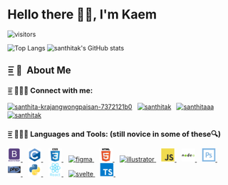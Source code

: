 # Hello there 👋🏻, I'm Kaem

![visitors](https://visitor-badge.laobi.icu/badge?page_id=santhitak)

![Top Langs](https://github-readme-stats.vercel.app/api/top-langs/?username=santhitak&theme=tokyonight&layout=compact)
![santhitak's GitHub stats](https://github-readme-stats.vercel.app/api?username=santhitak&show_icons=true&theme=tokyonight)

## =͟͟͞͞ 🦊 &nbsp;About Me


<h3 align="left"> =͟͟͞͞ 👨🏻‍💻 Connect with me:</h3>
<p align="left">
    <a href="https://linkedin.com/in/santhita-krajangwongpaisan-7372121b0" target="blank" >
        <img align="center" src="https://raw.githubusercontent.com/rahuldkjain/github-profile-readme-generator/master/src/images/icons/Social/linked-in-alt.svg" alt="santhita-krajangwongpaisan-7372121b0" height="30" width="30" /></a>&nbsp;&nbsp;
    <a href="https://fb.com/santhitak" target="blank" >
        <img align="center" src="https://raw.githubusercontent.com/rahuldkjain/github-profile-readme-generator/master/src/images/icons/Social/facebook.svg" alt="santhitak" height="30" width="30" /></a>&nbsp;&nbsp;
    <a href="https://instagram.com/santhitaaa" target="blank" >
        <img align="center" src="https://raw.githubusercontent.com/rahuldkjain/github-profile-readme-generator/master/src/images/icons/Social/instagram.svg" alt="santhitaaa" height="30" width="30" /></a>&nbsp;
    <a href="https://www.behance.net/santhitak" target="blank" >
        <img align="center" src="https://raw.githubusercontent.com/rahuldkjain/github-profile-readme-generator/master/src/images/icons/Social/behance.svg" alt="santhitak" height="30" width="30" /></a>&nbsp;
</p>

<h3 align="left"> =͟͟͞͞ 👨🏻‍🔧 Languages and Tools:&nbsp;(still novice in some of these🔍)</h3>
<p align="left">
    <a href="https://getbootstrap.com" target="_blank">
        <img src="https://raw.githubusercontent.com/devicons/devicon/master/icons/bootstrap/bootstrap-plain-wordmark.svg" alt="bootstrap" width="30" height="30"/>
    </a>&nbsp;&nbsp;
    <a href="https://www.cprogramming.com/" target="_blank">
        <img src="https://raw.githubusercontent.com/devicons/devicon/master/icons/c/c-original.svg" alt="c" width="30" height="30"/>
    </a>&nbsp;&nbsp;
    <a href="https://www.w3schools.com/css/" target="_blank">
        <img src="https://raw.githubusercontent.com/devicons/devicon/master/icons/css3/css3-original-wordmark.svg" alt="css3" width="30" height="30"/>
    </a>&nbsp;&nbsp;
    <a href="https://www.figma.com/" target="_blank">
        <img src="https://www.vectorlogo.zone/logos/figma/figma-icon.svg" alt="figma" width="30" height="30"/>
    </a>&nbsp;&nbsp;
    <a href="https://www.w3.org/html/" target="_blank">
        <img src="https://raw.githubusercontent.com/devicons/devicon/master/icons/html5/html5-original-wordmark.svg" alt="html5" width="30" height="30"/>
    </a>&nbsp;&nbsp;
    <a href="https://www.adobe.com/in/products/illustrator.html" target="_blank">
        <img src="https://www.vectorlogo.zone/logos/adobe_illustrator/adobe_illustrator-icon.svg" alt="illustrator" width="30" height="30"/>
    </a>&nbsp;&nbsp;
    <a href="https://developer.mozilla.org/en-US/docs/Web/JavaScript" target="_blank">
        <img src="https://raw.githubusercontent.com/devicons/devicon/master/icons/javascript/javascript-original.svg" alt="javascript" width="30" height="30"/>
    </a>&nbsp;&nbsp;
    <a href="https://nodejs.org" target="_blank">
        <img src="https://raw.githubusercontent.com/devicons/devicon/master/icons/nodejs/nodejs-original-wordmark.svg" alt="nodejs" width="30" height="30"/>
    </a>&nbsp;&nbsp;
    <a href="https://www.photoshop.com/en" target="_blank">
        <img src="https://raw.githubusercontent.com/devicons/devicon/master/icons/photoshop/photoshop-line.svg" alt="photoshop" width="30" height="30"/>
    </a>&nbsp;&nbsp;
    <a href="https://www.php.net" target="_blank">
        <img src="https://raw.githubusercontent.com/devicons/devicon/master/icons/php/php-original.svg" alt="php" width="30" height="30"/>
    </a>&nbsp;&nbsp;
    <a href="https://www.python.org" target="_blank">
        <img src="https://raw.githubusercontent.com/devicons/devicon/master/icons/python/python-original.svg" alt="python" width="30" height="30"/>
    </a>&nbsp;&nbsp;
    <a href="https://reactjs.org/" target="_blank">
        <img src="https://raw.githubusercontent.com/devicons/devicon/master/icons/react/react-original-wordmark.svg" alt="react" width="30" height="30"/>
    </a>&nbsp;&nbsp;
    <a href="https://svelte.dev" target="_blank">
        <img src="https://upload.wikimedia.org/wikipedia/commons/1/1b/Svelte_Logo.svg" alt="svelte" width="30" height="30"/>
    </a>&nbsp;&nbsp;
    <a href="https://www.typescriptlang.org/" target="_blank">
        <img src="https://raw.githubusercontent.com/devicons/devicon/master/icons/typescript/typescript-original.svg" alt="typescript" width="30" height="30"/>
    </a>&nbsp;&nbsp;
</p>
